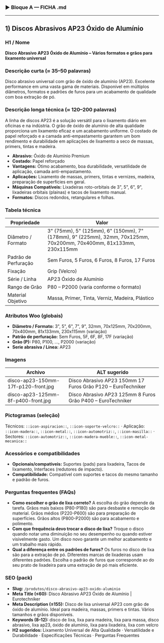 
### ▶ Bloque A — FICHA .md

---
## 1) Discos Abrasivos AP23 Óxido de Alumínio

### H1 / Nome
**Disco Abrasivo AP23 Óxido de Alumínio – Vários formatos e grãos para lixamento universal**

### Descrição curta (≈ 35–50 palavras)
Disco abrasivo universal com grão de óxido de alumínio (AP23). Excelente performance em uma vasta gama de materiais. Disponível em múltiplos diâmetros, formatos e padrões de furos para um acabamento de qualidade com boa extração de pó.

### Descrição longa técnica (≈ 120–200 palavras)
A linha de discos AP23 é a solução versátil para o lixamento diário em oficinas e na indústria. O grão de óxido de alumínio de alta qualidade proporciona um lixamento eficaz e um acabamento uniforme. O costado de papel reforçado e a camada anti-empastamento garantem um bom rendimento e durabilidade em aplicações de lixamento a seco de massas, primers, tintas e madeira.

- **Abrasivo:** Óxido de Alumínio Premium
- **Costado:** Papel reforçado
- **Vantagens:** Ótimo acabamento, boa durabilidade, versatilidade de aplicação, camada anti-empastamento.
- **Aplicações:** Lixamento de massas, primers, tintas e vernizes, madeira, preparação de superfícies em geral.
- **Máquinas Compatíveis:** Lixadeiras roto-orbitais de 3", 5", 6", 9", lixadeiras orbitais (plainas) e tacos de lixamento manual.
- **Formatos:** Discos redondos, retangulares e folhas.

### Tabela técnica
| **Propriedade** | **Valor** |
|---|---|
| Diâmetro / Formato | 3" (75mm), 5" (125mm), 6" (150mm), 7" (178mm), 9" (225mm), 32mm, 70x125mm, 70x200mm, 70x400mm, 81x133mm, 230x115mm |
| Padrão de Perfuração | Sem Furos, 5 Furos, 6 Furos, 8 Furos, 17 Furos |
| Fixação | Grip (Velcro) |
| Série / Linha | AP23 Óxido de Alumínio |
| Rango de Grão | P80 – P2000 (varia conforme o formato) |
| Material Objetivo | Massa, Primer, Tinta, Verniz, Madeira, Plástico |

### Atributos Woo (globais)
- **Diâmetro / Formato:** 3", 5", 6", 7", 9", 32mm, 70x125mm, 70x200mm, 70x400mm, 81x133mm, 230x115mm (variação)
- **Patrão de perfuração:** Sem Furos, 5F, 6F, 8F, 17F (variação)
- **Grão (P):** P80, P100, ..., P2000 (variação)
- **Serie abrasiva / Línea:** AP23

### Imagens
| Archivo | ALT sugerido |
|---|---|
| disco-ap23-150mm-17f-p120-front.jpg | Disco Abrasivo AP23 150mm 17 Furos Grão P120 – EuroTechniker |
| disco-ap23-125mm-8f-p400-front.jpg | Disco Abrasivo AP23 125mm 8 Furos Grão P400 – EuroTechniker |

### Pictogramas (seleção)
Técnicos: `::icon-aspiracion::`, `::icon-soporte-velcro::` · Aplicação: `::icon-madera::`, `::icon-metal::`, `::icon-automotriz::`, `::icon-masilla::` · Sectores: `::icon-automotriz::`, `::icon-madera-mueble::`, `::icon-metal-mecanica::`

### Acessórios e compatibilidades
- **Opcionais/compatíveis:** Suportes (pads) para lixadeira, Tacos de lixamento, Interfaces (redutores de impacto).
- **Compatibilidade:** Compatível com suportes e tacos do mesmo tamanho e padrão de furos.

### Perguntas frequentes (FAQs)
- **Como escolher o grão de lixa correto?** A escolha do grão depende da tarefa. Grãos mais baixos (P80-P180) são para desbaste e remoção de material. Grãos médios (P220-P600) são para preparação de superfícies. Grãos altos (P800-P2000) são para acabamento e polimento.
- **Com que frequência devo trocar o disco de lixa?** Troque o disco quando notar uma diminuição no seu desempenho ou quando estiver visivelmente gasto. Um disco novo garante um melhor acabamento e um trabalho mais rápido.
- **Qual a diferença entre os padrões de furos?** Os furos no disco de lixa são para a extração de pó. Diferentes marcas de lixadeiras usam diferentes padrões. Escolha o padrão de furos que corresponde ao do seu prato de lixadeira para uma extração de pó mais eficiente.

### SEO (pack)
- **Slug:** `/produtos/disco-abrasivo-ap23-oxido-aluminio`
- **Meta Title (≤60):** Disco Abrasivo AP23 Óxido de Alumínio | Eurotechniker
- **Meta Description (≤155):** Disco de lixa universal AP23 com grão de óxido de alumínio. Ideal para madeira, massas, primers e tintas. Vários tamanhos e grãos disponíveis.
- **Keywords (8–12):** disco de lixa, lixa para madeira, lixa para massa, disco abrasivo, lixa ap23, óxido de alumínio, lixa para lixadeira, lixa com velcro
- **H2 sugeridos:** Lixamento Universal de Alta Qualidade · Versatilidade e Durabilidade · Especificações Técnicas · Perguntas Frequentes
